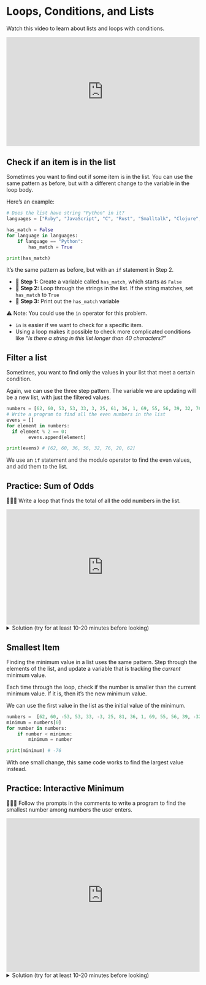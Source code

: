# Loops, Conditions, and Lists

<aside>

Watch this video to learn about lists and loops with conditions.

</aside>

<div style="position: relative; padding-bottom: 56.25%; height: 0;"><iframe src="https://youtube.com/embed/xxVLMOsATcI" frameborder="0" webkitallowfullscreen mozallowfullscreen allowfullscreen style="position: absolute; top: 0; left: 0; width: 100%; height: 100%;"></iframe></div>

## Check if an item is in the list

Sometimes you want to find out if some item is in the list. You can use the same pattern as before, but with a different change to the variable in the loop body.

Here’s an example:

```python
# Does the list have string "Python" in it?
languages = ["Ruby", "JavaScript", "C", "Rust", "Smalltalk", "Clojure", "Python"]

has_match = False
for language in languages:
	if language == "Python":
		has_match = True

print(has_match)
```

It’s the same pattern as before, but with an `if` statement in Step 2.

- 🔑 **Step 1:** Create a variable called `has_match`, which starts as `False`
- 🔑 **Step 2:** Loop through the strings in the list. If the string matches, set `has_match` to `True`
- 🔑 **Step 3:** Print out the `has_match` variable

<aside>

⚠️ Note: You could use the `in` operator for this problem.

- `in` is easier if we want to check for a specific item.
- Using a loop makes it possible to check more complicated conditions like _“Is there a string in this list longer than 40 characters?”_

</aside>

## Filter a list

Sometimes, you want to find only the values in your list that meet a certain condition.

Again, we can use the three step pattern. The variable we are updating will be a new list, with just the filtered values.

```python
numbers = [62, 60, 53, 53, 33, 3, 25, 61, 36, 1, 69, 55, 56, 39, 32, 76, 20, 62, 47]
# Write a program to find all the even numbers in the list
evens = []
for element in numbers:
  if element % 2 == 0:
		evens.append(element)

print(evens) # [62, 60, 36, 56, 32, 76, 20, 62]
```

We use an `if` statement and the modulo operator to find the even values, and add them to the list.

## Practice: Sum of Odds

<aside>

👩🏿‍💻 Write a loop that finds the total of all the odd numbers in the list.

</aside>

<iframe src="https://trinket.io/embed/python/757e006f5a" width="100%" height="300" frameborder="0" marginwidth="0" marginheight="0" allowfullscreen></iframe>

<details>
<summary>Solution (try for at least 10-20 minutes before looking)</summary>

```python
numbers = [62, 60, 53, 53, 33, 3, 25, 61, 36, 1, 69, 55, 56, 39, 32, 76, 20, 62, 47]

total = 0
for n in numbers:
  if n % 2 == 1:
    total += n

print(total)
```

</details>

## Smallest Item

Finding the minimum value in a list uses the same pattern. Step through the elements of the list, and update a variable that is tracking the _current_ minimum value.

Each time through the loop, check if the number is smaller than the current minimum value. If it is, then it’s the new minimum value.

We can use the first value in the list as the initial value of the minimum.

```python
numbers =  [62, 60, -53, 53, 33, -3, 25, 81, 36, 1, 69, 55, 56, 39, -32, -76, 20, 62, 47]
minimum = numbers[0]
for number in numbers:
	if number < minimum:
		minimum = number

print(minimum) # -76
```

With one small change, this same code works to find the largest value instead.

## Practice: Interactive Minimum

<aside>

👩🏿‍💻 Follow the prompts in the comments to write a program to find the smallest number among numbers the user enters.

</aside>

<iframe src="https://trinket.io/embed/python/8516951ee4" width="100%" height="400" frameborder="0" marginwidth="0" marginheight="0" allowfullscreen></iframe>

<details>
<summary>Solution (try for at least 10-20 minutes before looking)</summary>

```python
numbers = int(input("How many numbers will you enter? "))
i = 0
minimum = float('inf')

for i in range(numbers):
  x = int(input("Enter a number: "))
  # check whether x is smaller than minimum, and reassign minimum to it if so
  if x < minimum:
    minimum = x

print("The smallest number is:", minimum)
```

</details>
